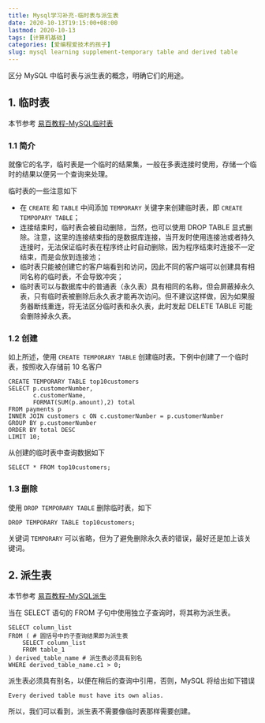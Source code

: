 ```yaml
---
title: Mysql学习补充-临时表与派生表
date: 2020-10-13T19:15:00+08:00
lastmod: 2020-10-13
tags: [计算机基础]
categories: [爱编程爱技术的孩子]
slug: mysql learning supplement-temporary table and derived table 
---
```


区分 MySQL 中临时表与派生表的概念，明确它们的用途。

<!--more-->

## 1. 临时表

本节参考 [易百教程-MySQL临时表](https://www.yiibai.com/mysql/temporary-table.html)

### 1.1 简介

就像它的名字，临时表是一个临时的结果集，一般在多表连接时使用，存储一个临时的结果以便另一个查询来处理。

临时表的一些注意如下

- 在 `CREATE` 和 `TABLE` 中间添加 `TEMPORARY` 关键字来创建临时表，即 `CREATE TEMPOPARY TABLE`；
- 连接结束时，临时表会被自动删除，当然，也可以使用 DROP TABLE 显式删除。注意，这里的连接结束指的是数据库连接，当开发时使用连接池或者持久连接时，无法保证临时表在程序终止时自动删除，因为程序结束时连接不一定结束，而是会放到连接池；
- 临时表只能被创建它的客户端看到和访问，因此不同的客户端可以创建具有相同名称的临时表，不会导致冲突；
- 临时表可以与数据库中的普通表（永久表）具有相同的名称，但会屏蔽掉永久表，只有临时表被删除后永久表才能再次访问。但不建议这样做，因为如果服务器断线重连，将无法区分临时表和永久表，此时发起 DELETE TABLE 可能会删除掉永久表。

### 1.2 创建

如上所述，使用 `CREATE TEMPORARY TABLE` 创建临时表。下例中创建了一个临时表，按照收入存储前 10 名客户

```mysql
CREATE TEMPORARY TABLE top10customers
SELECT p.customerNumber, 
       c.customerName, 
       FORMAT(SUM(p.amount),2) total
FROM payments p
INNER JOIN customers c ON c.customerNumber = p.customerNumber
GROUP BY p.customerNumber
ORDER BY total DESC
LIMIT 10;
```

从创建的临时表中查询数据如下

```mysql
SELECT * FROM top10customers;
```

### 1.3 删除

使用 `DROP TEMPORARY TABLE` 删除临时表，如下

```mysql
DROP TEMPORARY TABLE top10customers;
```

关键词 `TEMPORARY` 可以省略，但为了避免删除永久表的错误，最好还是加上该关键词。

## 2. 派生表

本节参考 [易百教程-MySQL派生](https://www.yiibai.com/mysql/derived-table.html)

当在 SELECT 语句的 FROM 子句中使用独立子查询时，将其称为派生表。

```mysql
SELECT column_list
FROM ( # 圆括号中的子查询结果即为派生表
	SELECT column_list
    FROM table_1
) derived_table_name # 派生表必须具有别名
WHERE derived_table_name.c1 > 0;
```

派生表必须具有别名，以便在稍后的查询中引用，否则，MySQL 将给出如下错误

```mysql
Every derived table must have its own alias.
```

所以，我们可以看到，派生表不需要像临时表那样需要创建。